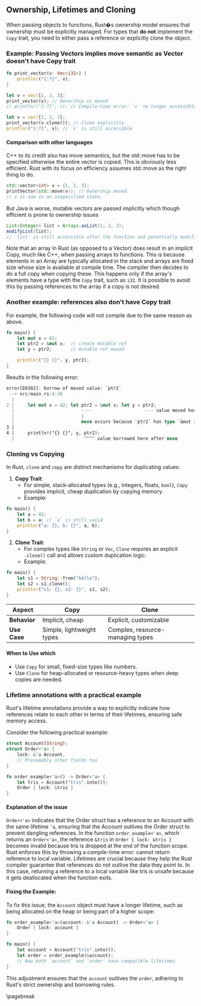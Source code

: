 ## Ownership, Lifetimes and Cloning
When passing objects to functions, Rust�s ownership model ensures that ownership must be explicitly managed. For types that **do not** implement the `Copy` trait, you need to either pass a reference or explicitly clone the object.

### Example:  Passing Vectors implies move semantic as Vector doesn't have Copy trait

```rust
fn print_vector(v: Vec<i32>) {
    println!("{:?}", v);
}

let v = vec![1, 2, 3];
print_vector(v); // Ownership is moved
// println!("{:?}", v); // Compile-time error: `v` no longer accessible

let v = vec![1, 2, 3];
print_vector(v.clone()); // Clone explicitly
println!("{:?}", v); // `v` is still accessible
```

#### Comparison with other languages

C++ to its credit also has move semantics, but the std::move has to be specified otherwise the entire vector is copied. This is obviously less efficient. Rust with its focus on efficiency assumes std::move as the right thing to do.

```cpp
std::vector<int> v = {1, 2, 3};
printVector(std::move(v)); // Ownership moved
// v is now in an unspecified state.
```

But Java is worse, mutable vectors are passed implicitly which though efficient is prone to ownership issues

```java
List<Integer> list = Arrays.asList(1, 2, 3);
modifyList(list);
// `list` is still accessible after the function and potentially modified.
```

Note that an array in Rust (as opposed to a Vector) does result in an implicit Copy, much like C++, when passing arrays to functions. This is because elements in an Array are typically allocated in the stack and arrays are fixed size whose size is available at compile time. The compiler then decides to do a full copy when copying these. This happens only if the array's elements have a type with the `Copy` trait, such as `i32`. It is possible to avoid this by passing references to the array if a copy is not desired.

### Another example: references also don't have Copy trait

For example, the following code will not compile due to the same reason as above.

```rust
fn main() {
    let mut x = 42;
    let ptr2 = &mut x;  // create mutable ref
    let y = ptr2;       // mutable ref moved

    println!("{} {}", y, ptr2);
}
```

Results in the following error:
```rust
error[E0382]: borrow of moved value: `ptr2`
 --> src/main.rs:4:26
  |
2 |     let mut x = 42; let ptr2 = &mut x; let y = ptr2;
  |                         ----                   ---- value moved here
  |                         |
  |                         move occurs because `ptr2` has type `&mut i32`, which does not implement the `Copy` trait
3 |
4 |     println!("{} {}", y, ptr2);
  |                          ^^^^ value borrowed here after move
```

### Cloning vs Copying

In Rust, `clone` and `copy` are distinct mechanisms for duplicating values:

1. **Copy Trait**:
   - For simple, stack-allocated types (e.g., integers, floats, `bool`), `Copy` provides implicit, cheap duplication by copying memory.
   - Example:

```rust
fn main() {
    let a = 42;
    let b = a; // `a` is still valid
    println!("a: {}, b: {}", a, b);
}
```

2. **Clone Trait**:
   - For complex types like `String` or `Vec`, `Clone` requires an explicit `.clone()` call and allows custom duplication logic.
   - Example:

```rust
fn main() {
    let s1 = String::from("hello");
    let s2 = s1.clone();
    println!("s1: {}, s2: {}", s1, s2);
}
```

| **Aspect**   | **Copy**                  | **Clone**                        |
| ------------ | ------------------------- | -------------------------------- |
| **Behavior** | Implicit, cheap           | Explicit, customizable           |
| **Use Case** | Simple, lightweight types | Complex, resource-managing types |

#### When to Use which

- Use `Copy` for small, fixed-size types like numbers.
- Use `Clone` for heap-allocated or resource-heavy types when deep copies are needed.

### Lifetime annotations with a practical example

Rust's lifetime annotations provide a way to explicitly indicate how references relate to each other in terms of their lifetimes, ensuring safe memory access.

Consider the following practical example:

```rust
struct Account(String);
struct Order<'a> {
    lock: &'a Account,
    // Presumably other fields too
}

fn order_example<'a>() -> Order<'a> {
    let tris = Account("tris".into());
    Order { lock: &tris }
}
```

#### Explanation of the issue

`Order<'a>` indicates that the Order struct has a reference to an Account with the same lifetime `'a`, ensuring that the Account outlives the Order struct to prevent dangling references. In the function `order_example<'a>`, which returns an `Order<'a>`, the reference `&tris` in `Order { lock: &tris }` becomes invalid because tris is dropped at the end of the function scope. Rust enforces this by throwing a compile-time error: cannot return reference to local variable. Lifetimes are crucial because they help the Rust compiler guarantee that references do not outlive the data they point to. In this case, returning a reference to a local variable like tris is unsafe because it gets deallocated when the function exits.

#### Fixing the Example:

To fix this issue, the `Account` object must have a longer lifetime, such as being allocated on the heap or being part of a higher scope:

```rust
fn order_example<'a>(account: &'a Account) -> Order<'a> {
    Order { lock: account }
}

fn main() {
    let account = Account("tris".into());
    let order = order_example(&account);
    // Now both `account` and `order` have compatible lifetimes.
}
```

This adjustment ensures that the `account` outlives the `order`, adhering to Rust's strict ownership and borrowing rules.

\pagebreak
